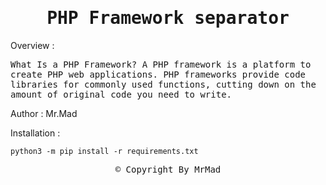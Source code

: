 <div align="center"><samp><h1>PHP Framework separator</h1></samp></div>

<p>Overview : </p>
<samp>What Is a PHP Framework? A PHP framework is a platform to create PHP web applications. PHP frameworks provide code libraries for commonly used functions, cutting down on the amount of original code you need to write.</samp>

<p>Author : Mr.Mad</p>

<p>Installation : </p>

```
python3 -m pip install -r requirements.txt
```

<div align="center"><samp><span>&copy;&nbsp;Copyright By MrMad</span></samp></div>
